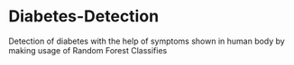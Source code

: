 # Diabetes-Detection
Detection of diabetes with the help of symptoms shown in human body by making usage of Random Forest Classifies
